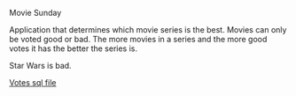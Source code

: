 Movie Sunday

Application that determines which movie series is the best. Movies can only be voted good or bad. The more movies in a series and the more good votes it has the better the series is.

Star Wars is bad.

[Votes sql file](https://github.com/thedanisaur/movie_sunday/bolb/master/sql/data_load/insert_votes.sql)